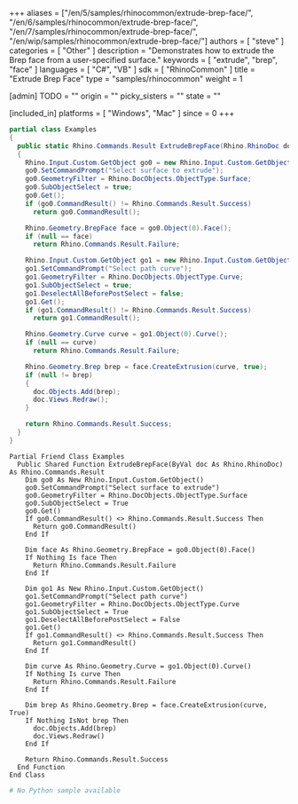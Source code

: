 +++
aliases = ["/en/5/samples/rhinocommon/extrude-brep-face/", "/en/6/samples/rhinocommon/extrude-brep-face/", "/en/7/samples/rhinocommon/extrude-brep-face/", "/en/wip/samples/rhinocommon/extrude-brep-face/"]
authors = [ "steve" ]
categories = [ "Other" ]
description = "Demonstrates how to extrude the Brep face from a user-specified surface."
keywords = [ "extrude", "brep", "face" ]
languages = [ "C#", "VB" ]
sdk = [ "RhinoCommon" ]
title = "Extrude Brep Face"
type = "samples/rhinocommon"
weight = 1

[admin]
TODO = ""
origin = ""
picky_sisters = ""
state = ""

[included_in]
platforms = [ "Windows", "Mac" ]
since = 0
+++

<div class="codetab-content" id="cs">

```cs
partial class Examples
{
  public static Rhino.Commands.Result ExtrudeBrepFace(Rhino.RhinoDoc doc)
  {
    Rhino.Input.Custom.GetObject go0 = new Rhino.Input.Custom.GetObject();
    go0.SetCommandPrompt("Select surface to extrude");
    go0.GeometryFilter = Rhino.DocObjects.ObjectType.Surface;
    go0.SubObjectSelect = true;
    go0.Get();
    if (go0.CommandResult() != Rhino.Commands.Result.Success)
      return go0.CommandResult();

    Rhino.Geometry.BrepFace face = go0.Object(0).Face();
    if (null == face)
      return Rhino.Commands.Result.Failure;

    Rhino.Input.Custom.GetObject go1 = new Rhino.Input.Custom.GetObject();
    go1.SetCommandPrompt("Select path curve");
    go1.GeometryFilter = Rhino.DocObjects.ObjectType.Curve;
    go1.SubObjectSelect = true;
    go1.DeselectAllBeforePostSelect = false;
    go1.Get();
    if (go1.CommandResult() != Rhino.Commands.Result.Success)
      return go1.CommandResult();

    Rhino.Geometry.Curve curve = go1.Object(0).Curve();
    if (null == curve)
      return Rhino.Commands.Result.Failure;

    Rhino.Geometry.Brep brep = face.CreateExtrusion(curve, true);
    if (null != brep)
    {
      doc.Objects.Add(brep);
      doc.Views.Redraw();
    }

    return Rhino.Commands.Result.Success;
  }
}
```

</div>


<div class="codetab-content" id="vb">

```vbnet
Partial Friend Class Examples
  Public Shared Function ExtrudeBrepFace(ByVal doc As Rhino.RhinoDoc) As Rhino.Commands.Result
	Dim go0 As New Rhino.Input.Custom.GetObject()
	go0.SetCommandPrompt("Select surface to extrude")
	go0.GeometryFilter = Rhino.DocObjects.ObjectType.Surface
	go0.SubObjectSelect = True
	go0.Get()
	If go0.CommandResult() <> Rhino.Commands.Result.Success Then
	  Return go0.CommandResult()
	End If

	Dim face As Rhino.Geometry.BrepFace = go0.Object(0).Face()
	If Nothing Is face Then
	  Return Rhino.Commands.Result.Failure
	End If

	Dim go1 As New Rhino.Input.Custom.GetObject()
	go1.SetCommandPrompt("Select path curve")
	go1.GeometryFilter = Rhino.DocObjects.ObjectType.Curve
	go1.SubObjectSelect = True
	go1.DeselectAllBeforePostSelect = False
	go1.Get()
	If go1.CommandResult() <> Rhino.Commands.Result.Success Then
	  Return go1.CommandResult()
	End If

	Dim curve As Rhino.Geometry.Curve = go1.Object(0).Curve()
	If Nothing Is curve Then
	  Return Rhino.Commands.Result.Failure
	End If

	Dim brep As Rhino.Geometry.Brep = face.CreateExtrusion(curve, True)
	If Nothing IsNot brep Then
	  doc.Objects.Add(brep)
	  doc.Views.Redraw()
	End If

	Return Rhino.Commands.Result.Success
  End Function
End Class
```

</div>


<div class="codetab-content" id="py">

```python
# No Python sample available
```

</div>
